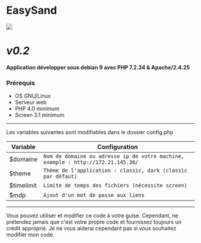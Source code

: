 # EasySand
![](https://cdn.discordapp.com/attachments/774340712585625603/779824921895370770/es-banner.jpg)
# *v0.2*

**Application développer sous debian 9 avec PHP 7.2.34 & Apache/2.4.25**

### Prérequis
- OS GNU/Linux
- Serveur web
- PHP 4.0 minimum
- Screen 3.1 minimum
--------
Les variables suivantes sont modifiables dans le dossier config.php

Variable | Configuration
----- | -----
$domaine | `Nom de domaine ou adresse ip de votre machine, exemple : http://172.21.145.36/`
$theme | `Thème de l'application : classic, dark (classic par défaut)`
$timelimit | `Limite de temps des fichiers (nécessite screen)`
$mdp | `Ajout d'un mot de passe aux liens`
--------
Vous pouvez utiliser et modifier ce code à votre guise. Cependant, ne prétendez jamais que c'est votre propre code et fournissez toujours un crédit approprié. Je ne vous aiderai cependant pas si vous souhaitez modifier mon code.
